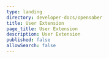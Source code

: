 ```yaml
---
type: landing
directory: developer-docs/opensaber
title: User Extension 
page_title: User Extension 
description: User Extension 
published: false
allowSearch: false
---
```





